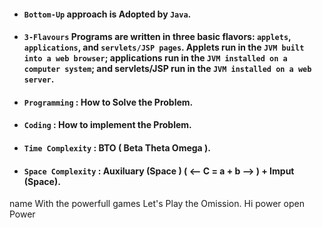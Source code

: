 ﻿- #### **`Bottom-Up`** approach is Adopted by `Java`.
- #### **`3-Flavours`** Programs are written in three basic flavors: `applets`, `applications`, and `servlets/JSP pages`. Applets run in the `JVM built into a web browser`; applications run in the `JVM installed on a computer system`; and servlets/JSP run in the `JVM installed on a web server`.
- #### **`Programming`** : How to Solve the Problem.
- #### **`Coding`** : How to implement the Problem.
- #### **`Time Complexity`** : BTO ( Beta Theta Omega ).
- #### **`Space Complexity`** : Auxiluary (Space ) ( <-- C = a + b --> ) + Imput (Space).

name With the powerfull games
Let's Play the Omission.
Hi power
open Power
